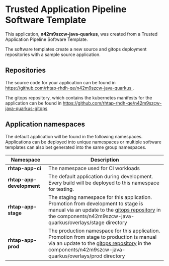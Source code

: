 # Trusted Application Pipeline Software Template

This application, **n42m9szcw-java-quarkus**, was created from a Trusted Application Pipeline Software Template.

The software templates create a new source and gitops deployment repositories with a sample source application. 

## Repositories

The source code for your application can be found in [https://github.com/rhtap-rhdh-qe/n42m9szcw-java-quarkus ](https://github.com/rhtap-rhdh-qe/n42m9szcw-java-quarkus ).
 
The gitops repository, which contains the kubernetes manifests for the application can be found in 
[https://github.com/rhtap-rhdh-qe/n42m9szcw-java-quarkus-gitops ](https://github.com/rhtap-rhdh-qe/n42m9szcw-java-quarkus-gitops ) 

## Application namespaces 

The default application will be found in the following namespaces. Applications can be deployed into unique namespaces or multiple software templates can also bet generated into the same group namespaces.  

|  Namespace   |  Description   |  
| -------- | -------- |
| **rhtap-app-ci** | The namespace used for CI workloads |
| **rhtap-app-development** | The default application during development. Every build will be deployed to this namespace for testing. |
| **rhtap-app-stage** | The staging namespace for this application. Promotion from development to stage is manual via an update to the [gitops repository](https://github.com/rhtap-rhdh-qe/n42m9szcw-java-quarkus-gitops ) in the components/n42m9szcw-java-quarkus/overlays/stage directory |
| **rhtap-app-prod** | The production namespace for this application. Promotion from stage to production is manual via an update to the [gitops repository](https://github.com/rhtap-rhdh-qe/n42m9szcw-java-quarkus-gitops ) in the components/n42m9szcw-java-quarkus/overlays/prod directory |